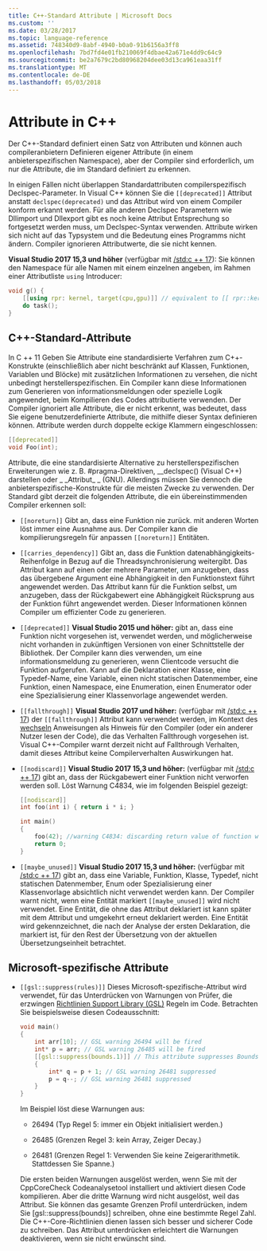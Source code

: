 ```yaml
---
title: C++-Standard Attribute | Microsoft Docs
ms.custom: ''
ms.date: 03/28/2017
ms.topic: language-reference
ms.assetid: 748340d9-8abf-4940-b0a0-91b6156a3ff8
ms.openlocfilehash: 7bd7fd4e01fb210069f4dbae42a671e4dd9c64c9
ms.sourcegitcommit: be2a7679c2bd80968204dee03d13ca961eaa31ff
ms.translationtype: MT
ms.contentlocale: de-DE
ms.lasthandoff: 05/03/2018
---
```

# <a name="attributes-in-c"></a>Attribute in C++

Der C++-Standard definiert einen Satz von Attributen und können auch compileranbietern Definieren eigener Attribute (in einem anbieterspezifischen Namespace), aber der Compiler sind erforderlich, um nur die Attribute, die im Standard definiert zu erkennen.

In einigen Fällen nicht überlappen Standardattributen compilerspezifisch Declspec-Parameter. In Visual C++ können Sie die `[[deprecated]]` Attribut anstatt `declspec(deprecated)` und das Attribut wird von einem Compiler konform erkannt werden. Für alle anderen Declspec Parametern wie Dllimport und Dllexport gibt es noch keine Attribut Entsprechung so fortgesetzt werden muss, um Declspec-Syntax verwenden. Attribute wirken sich nicht auf das Typsystem und die Bedeutung eines Programms nicht ändern. Compiler ignorieren Attributwerte, die sie nicht kennen.

**Visual Studio 2017 15,3 und höher** (verfügbar mit [/std:c ++ 17](../build/reference/std-specify-language-standard-version.md)): Sie können den Namespace für alle Namen mit einem einzelnen angeben, im Rahmen einer Attributliste `using` Introducer:

```cpp
void g() {
    [[using rpr: kernel, target(cpu,gpu)]] // equivalent to [[ rpr::kernel, rpr::target(cpu,gpu) ]]
    do task();
}
```

## <a name="c-standard-attributes"></a>C++-Standard-Attribute

In C ++ 11 Geben Sie Attribute eine standardisierte Verfahren zum C++-Konstrukte (einschließlich aber nicht beschränkt auf Klassen, Funktionen, Variablen und Blöcke) mit zusätzlichen Informationen zu versehen, die nicht unbedingt herstellerspezifischen. Ein Compiler kann diese Informationen zum Generieren von informationsmeldungen oder spezielle Logik angewendet, beim Kompilieren des Codes attributierte verwenden. Der Compiler ignoriert alle Attribute, die er nicht erkennt, was bedeutet, dass Sie eigene benutzerdefinierte Attribute, die mithilfe dieser Syntax definieren können. Attribute werden durch doppelte eckige Klammern eingeschlossen:

```cpp
[[deprecated]]
void Foo(int);
```

Attribute, die eine standardisierte Alternative zu herstellerspezifischen Erweiterungen wie z. B. #pragma-Direktiven, __declspec() (Visual C++) darstellen oder &#95; &#95;Attribut&#95; &#95; (GNU). Allerdings müssen Sie dennoch die anbieterspezifische-Konstrukte für die meisten Zwecke zu verwenden. Der Standard gibt derzeit die folgenden Attribute, die ein übereinstimmenden Compiler erkennen soll:

- `[[noreturn]]` Gibt an, dass eine Funktion nie zurück. mit anderen Worten löst immer eine Ausnahme aus. Der Compiler kann die kompilierungsregeln für anpassen `[[noreturn]]` Entitäten.

- `[[carries_dependency]]` Gibt an, dass die Funktion datenabhängigkeits-Reihenfolge in Bezug auf die Threadsynchronisierung weitergibt. Das Attribut kann auf einen oder mehrere Parameter, um anzugeben, dass das übergebene Argument eine Abhängigkeit in den Funktionstext führt angewendet werden. Das Attribut kann für die Funktion selbst, um anzugeben, dass der Rückgabewert eine Abhängigkeit Rücksprung aus der Funktion führt angewendet werden. Dieser Informationen können Compiler um effizienter Code zu generieren.

- `[[deprecated]]` **Visual Studio 2015 und höher:** gibt an, dass eine Funktion nicht vorgesehen ist, verwendet werden, und möglicherweise nicht vorhanden in zukünftigen Versionen von einer Schnittstelle der Bibliothek. Der Compiler kann dies verwenden, um eine informationsmeldung zu generieren, wenn Clientcode versucht die Funktion aufgerufen. Kann auf die Deklaration einer Klasse, eine Typedef-Name, eine Variable, einen nicht statischen Datenmember, eine Funktion, einen Namespace, eine Enumeration, einen Enumerator oder eine Spezialisierung einer Klassenvorlage angewendet werden.  

- `[[fallthrough]]` **Visual Studio 2017 und höher:** (verfügbar mit [/std:c ++ 17](../build/reference/std-specify-language-standard-version.md)) der `[[fallthrough]]` Attribut kann verwendet werden, im Kontext des [wechseln](switch-statement-cpp.md) Anweisungen als Hinweis für den Compiler (oder ein anderer Nutzer lesen der Code), die das Verhalten Fallthrough vorgesehen ist. Visual C++-Compiler warnt derzeit nicht auf Fallthrough Verhalten, damit dieses Attribut keine Compilerverhalten Auswirkungen hat.

- `[[nodiscard]]` **Visual Studio 2017 15,3 und höher:** (verfügbar mit [/std:c ++ 17](../build/reference/std-specify-language-standard-version.md)) gibt an, dass der Rückgabewert einer Funktion nicht verworfen werden soll. Löst Warnung C4834, wie im folgenden Beispiel gezeigt:

   ```cpp
   [[nodiscard]]
   int foo(int i) { return i * i; }

   int main()
   {
       foo(42); //warning C4834: discarding return value of function with 'nodiscard' attribute
       return 0;
   }
   ```

- `[[maybe_unused]]` **Visual Studio 2017 15,3 und höher:** (verfügbar mit [/std:c ++ 17](../build/reference/std-specify-language-standard-version.md)) gibt an, dass eine Variable, Funktion, Klasse, Typedef, nicht statischen Datenmember, Enum oder Spezialisierung einer Klassenvorlage absichtlich nicht verwendet werden kann. Der Compiler warnt nicht, wenn eine Entität markiert `[[maybe_unused]]` wird nicht verwendet. Eine Entität, die ohne das Attribut deklariert ist kann später mit dem Attribut und umgekehrt erneut deklariert werden. Eine Entität wird gekennzeichnet, die nach der Analyse der ersten Deklaration, die markiert ist, für den Rest der Übersetzung von der aktuellen Übersetzungseinheit betrachtet.

## <a name="microsoft-specific-attributes"></a>Microsoft-spezifische Attribute

- `[[gsl::suppress(rules)]]` Dieses Microsoft-spezifische-Attribut wird verwendet, für das Unterdrücken von Warnungen von Prüfer, die erzwingen [Richtlinien Support Library (GSL)](https://github.com/Microsoft/GSL) Regeln im Code. Betrachten Sie beispielsweise diesen Codeausschnitt:

    ```cpp
    void main()
    {
        int arr[10]; // GSL warning 26494 will be fired
        int* p = arr; // GSL warning 26485 will be fired
        [[gsl::suppress(bounds.1)]] // This attribute suppresses Bounds rule #1
        {
            int* q = p + 1; // GSL warning 26481 suppressed
            p = q--; // GSL warning 26481 suppressed
        }
    }
    ```

   Im Beispiel löst diese Warnungen aus:

   - 26494 (Typ Regel 5: immer ein Objekt initialisiert werden.)

   - 26485 (Grenzen Regel 3: kein Array, Zeiger Decay.)

   - 26481 (Grenzen Regel 1: Verwenden Sie keine Zeigerarithmetik. Stattdessen Sie Spanne.)

   Die ersten beiden Warnungen ausgelöst werden, wenn Sie mit der CppCoreCheck Codeanalysetool installiert und aktiviert diesen Code kompilieren. Aber die dritte Warnung wird nicht ausgelöst, weil das Attribut. Sie können das gesamte Grenzen Profil unterdrücken, indem Sie [gsl::suppress(bounds)] schreiben, ohne eine bestimmte Regel Zahl. Die C++-Core-Richtlinien dienen lassen sich besser und sicherer Code zu schreiben. Das Attribut unterdrücken erleichtert die Warnungen deaktivieren, wenn sie nicht erwünscht sind.
